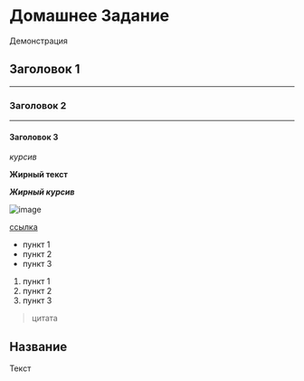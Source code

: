 # Домашнее Задание
Демонстрация
## Заголовок 1
----
### Заголовок 2
----
#### Заголовок 3

*курсив*

**Жирный текст**

***Жирный курсив***

![image](https://user-images.githubusercontent.com/91655124/135972886-28b8394d-b641-47fd-9340-4c77c5d22075.png)


[ссылка](https://ru.wikipedia.org/wiki/%D0%9C%D0%BE%D1%80%D0%B3%D0%B5%D0%BD%D1%88%D1%82%D0%B5%D1%80%D0%BD)

+ пункт 1
+ пункт 2
+ пункт 3
1. пункт 1
2. пункт 2
3. пункт 3
> цитата

**Название**
---
Текст
